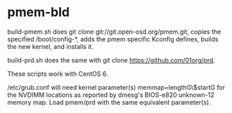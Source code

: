 # pmem-bld

build-pmem.sh does git clone git://git.open-osd.org/pmem.git, copies the specified /boot/config-*, adds the pmem specific Kconfig defines, builds the new kernel, and installs it.

build-prd.sh does the same with git clone https://github.com/01org/prd.

These scripts work with CentOS 6.

/etc/grub.conf will need kernel parameter(s) memmap=lengthG\\\$startG for the NVDIMM locations as reported by dmesg's BIOS-e820 unknown-12 memory map.  Load pmem/prd with the same equivalent parameter(s).
